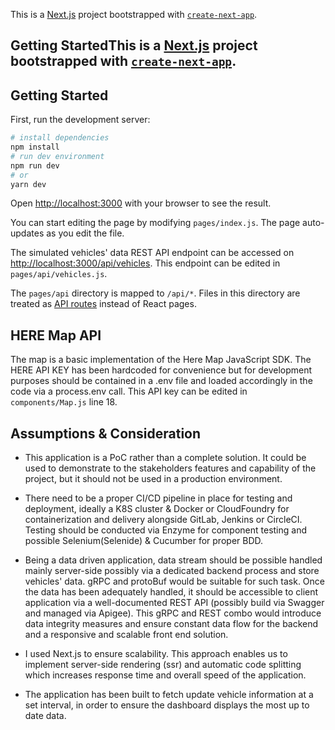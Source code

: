 This is a [Next.js](https://nextjs.org/) project bootstrapped with [`create-next-app`](https://github.com/vercel/next.js/tree/canary/packages/create-next-app).

## Getting StartedThis is a [Next.js](https://nextjs.org/) project bootstrapped with [`create-next-app`](https://github.com/vercel/next.js/tree/canary/packages/create-next-app).

## Getting Started

First, run the development server:

```bash
# install dependencies
npm install
# run dev environment
npm run dev
# or
yarn dev
```

Open [http://localhost:3000](http://localhost:3000) with your browser to see the result.

You can start editing the page by modifying `pages/index.js`. The page auto-updates as you edit the file.

The simulated vehicles' data REST API endpoint can be accessed on [http://localhost:3000/api/vehicles](http://localhost:3000/api/vehicles). This endpoint can be edited in `pages/api/vehicles.js`.

The `pages/api` directory is mapped to `/api/*`. Files in this directory are treated as [API routes](https://nextjs.org/docs/api-routes/introduction) instead of React pages.

## HERE Map API

The map is a basic implementation of the Here Map JavaScript SDK. The HERE API KEY has been hardcoded for convenience but for development purposes should be contained in a .env file and loaded accordingly in the code via a process.env call. This API key can be edited in `components/Map.js` line 18.

## Assumptions & Consideration

- This application is a PoC rather than a complete solution. It could be used to demonstrate to the stakeholders features and capability of the project, but it should not be used in a production environment.

- There need to be a proper CI/CD pipeline in place for testing and deployment, ideally a K8S cluster & Docker or CloudFoundry for containerization and delivery alongside GitLab, Jenkins or CircleCI. Testing should be conducted via Enzyme for component testing and possible Selenium(Selenide) & Cucumber for proper BDD.

- Being a data driven application, data stream should be possible handled mainly server-side possibly via a dedicated backend process and store vehicles' data. gRPC and protoBuf would be suitable for such task. Once the data has been adequately handled, it should be accessible to client application via a well-documented REST API (possibly build via Swagger and managed via Apigee). This gRPC and REST combo would introduce data integrity measures and ensure constant data flow for the backend and a responsive and scalable front end solution. 

- I used Next.js to ensure scalability. This approach enables us to implement server-side rendering (ssr) and automatic code splitting which increases response time and overall speed of the application. 

- The application has been built to fetch update vehicle information at a set interval, in order to ensure the dashboard displays the most up to date data.